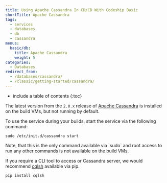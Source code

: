 ```yaml
---
title: Using Apache Cassandra In CD/CD With Codeship Basic
shortTitle: Apache Cassandra
tags:
  - services
  - databases
  - db
  - cassandra
menus:
  basic/db:
    title: Apache Cassandra
    weight: 5
categories:
  - Databases    
redirect_from:
  - /databases/cassandra/
  - /classic/getting-started/cassandra/
---
```


* include a table of contents
{:toc}

The latest version from the `2.0.x` release of [Apache Cassandra](http://cassandra.apache.org/) is installed on the build VMs, but not running by default.

To use the service during your builds, start the service via the following command:

```shell
sudo /etc/init.d/cassandra start
```

<div class="info-block">
Note, that this is the only command available via `sudo` and root access to run any other commands is not available on the build VMs.
</div>

If you require a CLI tool to access or Cassandra server, we would recommend [cqlsh](https://pypi.python.org/pypi/cqlsh) available via pip.

```shell
pip install cqlsh
```
